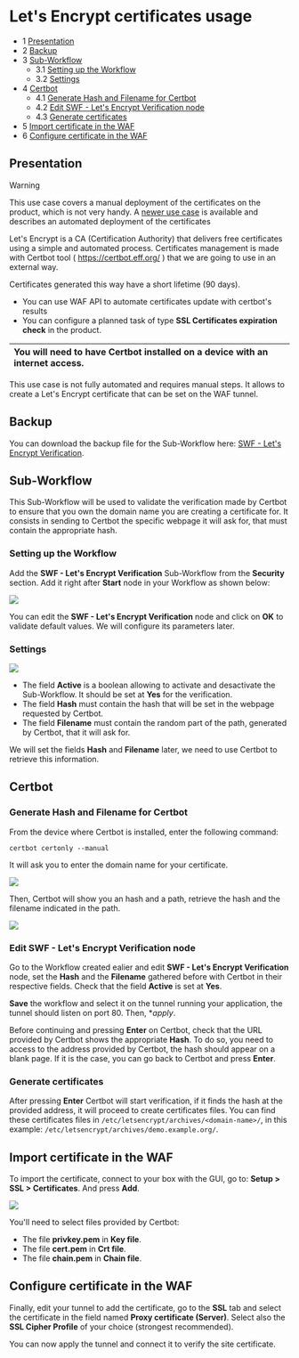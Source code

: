 Let's Encrypt certificates usage
================================

* 1 [Presentation](#presentation)
* 2 [Backup](#backup)
* 3 [Sub-Workflow](#sub-workflow)
    * 3.1 [Setting up the Workflow](#setting-up-the-workflow)
    * 3.2 [Settings](#settings)
* 4 [Certbot](#certbot)
    * 4.1 [Generate Hash and Filename for Certbot](#generate-hash-and-filename-for-certbot)
    * 4.2 [Edit SWF - Let's Encrypt Verification node](#edit-swf-lets-encrypt-verification-node)
    * 4.3 [Generate certificates](#generate-certificates)
* 5 [Import certificate in the WAF](#import-certificate-in-the-waf)
* 6 [Configure certificate in the WAF](#configure-certificate-in-the-waf)

Presentation
------------

> [!WARNING]
> This use case covers a manual deployment of the certificates on the product, which is not very handy.
> A [newer use case](../SSL%20certificate%20management%20with%20ACME/README.md) is available and describes an automated deployment of the certificates

Let's Encrypt is a CA (Certification Authority) that delivers free certificates using a simple and automated process. Certificates management is made with Certbot tool ( https://certbot.eff.org/ ) that we are going to use in an external way.

Certificates generated this way have a short lifetime (90 days).
* You can use WAF API to automate certificates update with certbot's results 
* You can configure a planned task of type **SSL Certificates expiration check** in the product.

|You will need to have Certbot installed on a device with an internet access.|
|:---------------------------------------------------------------------------|

This use case is not fully automated and requires manual steps. It allows to create a Let's Encrypt certificate that can be set on the WAF tunnel.

Backup
------

You can download the backup file for the Sub-Workflow here: [SWF - Let's Encrypt Verification](./backup/SWF%20-%20Let's%20Encrypt%20Verification.backup).

Sub-Workflow
------------

This Sub-Workflow will be used to validate the verification made by Certbot to ensure that you own the domain name you are creating a certificate for. It consists in sending to Certbot the specific webpage it will ask for, that must contain the appropriate hash.

### Setting up the Workflow

Add the **SWF - Let's Encrypt Verification** Sub-Workflow from the **Security** section. Add it right after **Start** node in your Workflow as shown below:

![](./attachments/swf_usage.png)

You can edit the **SWF - Let's Encrypt Verification** node and click on **OK** to validate default values. We will configure its parameters later.

### Settings

![](./attachments/swf_settings.png)

* The field **Active** is a boolean allowing to activate and desactivate the Sub-Workflow. It should be set at **Yes** for the verification.
* The field **Hash** must contain the hash that will be set in the webpage requested by Certbot.
* The field **Filename** must contain the random part of the path, generated by Certbot, that it will ask for.

We will set the fields **Hash** and **Filename** later, we need to use Certbot to retrieve this information.

Certbot
-------

### Generate Hash and Filename for Certbot

From the device where Certbot is installed, enter the following command:

```
certbot certonly --manual
```

It will ask you to enter the domain name for your certificate.

![](./attachments/certbot1.png)

Then, Certbot will show you an hash and a path, retrieve the hash and the filename indicated in the path.

![](./attachments/certbot2.png)

### Edit SWF - Let's Encrypt Verification node

Go to the Workflow created ealier and edit **SWF - Let's Encrypt Verification** node, set the **Hash** and the **Filename** gathered before with Certbot in their respective fields. Check that the field **Active** is set at **Yes**. 

**Save** the workflow and select it on the tunnel running your application, the tunnel should listen on port 80. Then, **apply*.

Before continuing and pressing **Enter** on Certbot, check that the URL provided by Certbot shows the appropriate **Hash**. To do so, you need to access to the address provided by Certbot, the hash should appear on a blank page. If it is the case, you can go back to Certbot and press **Enter**.

### Generate certificates

After pressing **Enter** Certbot will start verification, if it finds the hash at the provided address, it will proceed to create certificates files. You can find these certificates files in `/etc/letsencrypt/archives/<domain-name>/`, in this example: `/etc/letsencrypt/archives/demo.example.org/`.

Import certificate in the WAF
-----------------------------

To import the certificate, connect to your box with the GUI, go to: **Setup > SSL > Certificates**. And press **Add**.

![](./attachments/add_cert.png)

You'll need to select files provided by Certbot:

* The file **privkey.pem** in **Key file**.
* The file **cert.pem** in **Crt file**.
* The file **chain.pem** in **Chain file**.

Configure certificate in the WAF
--------------------------------

Finally, edit your tunnel to add the certificate, go to the **SSL** tab and select the certificate in the field named **Proxy certificate (Server)**. Select also the **SSL Cipher Profile** of your choice (strongest recommended).

You can now apply the tunnel and connect it to verify the site certificate.


